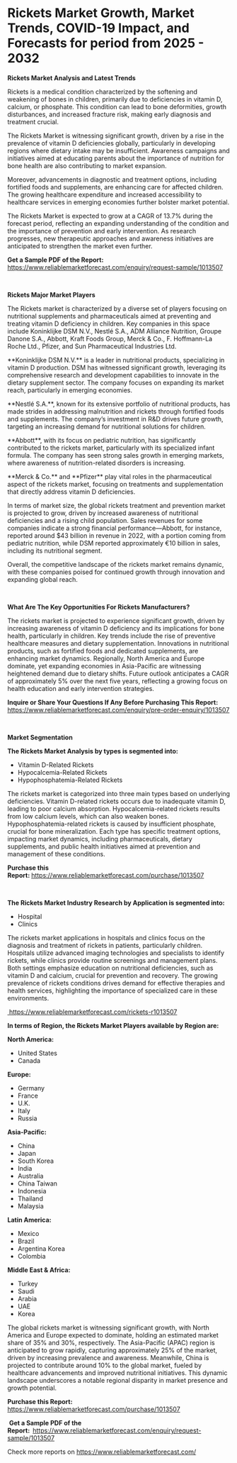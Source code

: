 <p><h1>Rickets Market Growth, Market Trends, COVID-19 Impact, and Forecasts for period from 2025 - 2032</h1></p><p><strong>Rickets Market Analysis and Latest Trends</strong></p>
<p><p>Rickets is a medical condition characterized by the softening and weakening of bones in children, primarily due to deficiencies in vitamin D, calcium, or phosphate. This condition can lead to bone deformities, growth disturbances, and increased fracture risk, making early diagnosis and treatment crucial.</p><p>The Rickets Market is witnessing significant growth, driven by a rise in the prevalence of vitamin D deficiencies globally, particularly in developing regions where dietary intake may be insufficient. Awareness campaigns and initiatives aimed at educating parents about the importance of nutrition for bone health are also contributing to market expansion. </p><p>Moreover, advancements in diagnostic and treatment options, including fortified foods and supplements, are enhancing care for affected children. The growing healthcare expenditure and increased accessibility to healthcare services in emerging economies further bolster market potential. </p><p>The Rickets Market is expected to grow at a CAGR of 13.7% during the forecast period, reflecting an expanding understanding of the condition and the importance of prevention and early intervention. As research progresses, new therapeutic approaches and awareness initiatives are anticipated to strengthen the market even further.</p></p>
<p><strong>Get a Sample PDF of the Report:&nbsp;</strong> <a href="https://www.reliablemarketforecast.com/enquiry/request-sample/1013507?utm_campaign=3171&utm_medium=2&utm_source=Github&utm_content=ia&utm_term=06032025&utm_id=rickets">https://www.reliablemarketforecast.com/enquiry/request-sample/1013507</a></p>
<p>&nbsp;</p>
<p><strong>Rickets Major Market Players</strong></p>
<p><p>The Rickets market is characterized by a diverse set of players focusing on nutritional supplements and pharmaceuticals aimed at preventing and treating vitamin D deficiency in children. Key companies in this space include Koninklijke DSM N.V., Nestlé S.A., ADM Alliance Nutrition, Groupe Danone S.A., Abbott, Kraft Foods Group, Merck & Co., F. Hoffmann-La Roche Ltd., Pfizer, and Sun Pharmaceutical Industries Ltd.</p><p>**Koninklijke DSM N.V.** is a leader in nutritional products, specializing in vitamin D production. DSM has witnessed significant growth, leveraging its comprehensive research and development capabilities to innovate in the dietary supplement sector. The company focuses on expanding its market reach, particularly in emerging economies.</p><p>**Nestlé S.A.**, known for its extensive portfolio of nutritional products, has made strides in addressing malnutrition and rickets through fortified foods and supplements. The company’s investment in R&D drives future growth, targeting an increasing demand for nutritional solutions for children.</p><p>**Abbott**, with its focus on pediatric nutrition, has significantly contributed to the rickets market, particularly with its specialized infant formula. The company has seen strong sales growth in emerging markets, where awareness of nutrition-related disorders is increasing.</p><p>**Merck & Co.** and **Pfizer** play vital roles in the pharmaceutical aspect of the rickets market, focusing on treatments and supplementation that directly address vitamin D deficiencies.</p><p>In terms of market size, the global rickets treatment and prevention market is projected to grow, driven by increased awareness of nutritional deficiencies and a rising child population. Sales revenues for some companies indicate a strong financial performance—Abbott, for instance, reported around $43 billion in revenue in 2022, with a portion coming from pediatric nutrition, while DSM reported approximately €10 billion in sales, including its nutritional segment.</p><p>Overall, the competitive landscape of the rickets market remains dynamic, with these companies poised for continued growth through innovation and expanding global reach.</p></p>
<p>&nbsp;</p>
<p><strong>What Are The Key Opportunities For Rickets Manufacturers?</strong></p>
<p><p>The rickets market is projected to experience significant growth, driven by increasing awareness of vitamin D deficiency and its implications for bone health, particularly in children. Key trends include the rise of preventive healthcare measures and dietary supplementation. Innovations in nutritional products, such as fortified foods and dedicated supplements, are enhancing market dynamics. Regionally, North America and Europe dominate, yet expanding economies in Asia-Pacific are witnessing heightened demand due to dietary shifts. Future outlook anticipates a CAGR of approximately 5% over the next five years, reflecting a growing focus on health education and early intervention strategies.</p></p>
<p><strong>Inquire or Share Your Questions If Any Before Purchasing This Report:</strong> <a href="https://www.reliablemarketforecast.com/enquiry/pre-order-enquiry/1013507?utm_campaign=3171&utm_medium=2&utm_source=Github&utm_content=ia&utm_term=06032025&utm_id=rickets">https://www.reliablemarketforecast.com/enquiry/pre-order-enquiry/1013507</a></p>
<p>&nbsp;</p>
<p><strong>Market Segmentation</strong></p>
<p><strong>The Rickets Market Analysis by types is segmented into:</strong></p>
<p><ul><li>Vitamin D-Related Rickets</li><li>Hypocalcemia-Related Rickets</li><li>Hypophosphatemia-Related Rickets</li></ul></p>
<p><p>The rickets market is categorized into three main types based on underlying deficiencies. Vitamin D-related rickets occurs due to inadequate vitamin D, leading to poor calcium absorption. Hypocalcemia-related rickets results from low calcium levels, which can also weaken bones. Hypophosphatemia-related rickets is caused by insufficient phosphate, crucial for bone mineralization. Each type has specific treatment options, impacting market dynamics, including pharmaceuticals, dietary supplements, and public health initiatives aimed at prevention and management of these conditions.</p></p>
<p><strong>Purchase this Report:&nbsp;</strong><a href="https://www.reliablemarketforecast.com/purchase/1013507?utm_campaign=3171&utm_medium=2&utm_source=Github&utm_content=ia&utm_term=06032025&utm_id=rickets">https://www.reliablemarketforecast.com/purchase/1013507</a></p>
<p>&nbsp;</p>
<p><strong>The Rickets Market Industry Research by Application is segmented into:</strong></p>
<p><ul><li>Hospital</li><li>Clinics</li></ul></p>
<p><p>The rickets market applications in hospitals and clinics focus on the diagnosis and treatment of rickets in patients, particularly children. Hospitals utilize advanced imaging technologies and specialists to identify rickets, while clinics provide routine screenings and management plans. Both settings emphasize education on nutritional deficiencies, such as vitamin D and calcium, crucial for prevention and recovery. The growing prevalence of rickets conditions drives demand for effective therapies and health services, highlighting the importance of specialized care in these environments.</p></p>
<p><a href="https://www.reliablemarketforecast.com/rickets-r1013507?utm_campaign=3171&utm_medium=2&utm_source=Github&utm_content=ia&utm_term=06032025&utm_id=rickets">&nbsp;https://www.reliablemarketforecast.com/rickets-r1013507</a></p>
<p><strong>In terms of Region, the Rickets Market Players available by Region are:</strong></p>
<p>
    <p> <strong> North America: </strong>
        <ul>
            <li>United States</li>
            <li>Canada</li>
        </ul>
        </p> 
    <p> <strong> Europe: </strong>
        <ul>
            <li>Germany</li>
            <li>France</li>
            <li>U.K.</li>
            <li>Italy</li>
            <li>Russia</li>
        </ul>
        </p> 
    <p> <strong> Asia-Pacific: </strong>
        <ul>
            <li>China</li>
            <li>Japan</li>
            <li>South Korea</li>
            <li>India</li>
            <li>Australia</li>
            <li>China Taiwan</li>
            <li>Indonesia</li>
            <li>Thailand</li>
            <li>Malaysia</li>
        </ul>
        </p> 
    <p> <strong> Latin America: </strong>
        <ul>
            <li>Mexico</li>
            <li>Brazil</li>
            <li>Argentina Korea</li>
            <li>Colombia</li>
        </ul>
        </p> 
    <p> <strong> Middle East & Africa: </strong>
        <ul>
            <li>Turkey</li>
            <li>Saudi</li>
            <li>Arabia</li>
            <li>UAE</li>
            <li>Korea</li>
        </ul>
    </p>
    </p>
<p><p>The global rickets market is witnessing significant growth, with North America and Europe expected to dominate, holding an estimated market share of 35% and 30%, respectively. The Asia-Pacific (APAC) region is anticipated to grow rapidly, capturing approximately 25% of the market, driven by increasing prevalence and awareness. Meanwhile, China is projected to contribute around 10% to the global market, fueled by healthcare advancements and improved nutritional initiatives. This dynamic landscape underscores a notable regional disparity in market presence and growth potential.</p></p>
<p><strong>Purchase this Report: </strong><a href="https://www.reliablemarketforecast.com/purchase/1013507?utm_campaign=3171&utm_medium=2&utm_source=Github&utm_content=ia&utm_term=06032025&utm_id=rickets">https://www.reliablemarketforecast.com/purchase/1013507</a></p>
<p>&nbsp;<strong>Get a Sample PDF of the Report:&nbsp;&nbsp;</strong><a href="https://www.reliablemarketforecast.com/enquiry/request-sample/1013507?utm_campaign=3171&utm_medium=2&utm_source=Github&utm_content=ia&utm_term=06032025&utm_id=rickets">https://www.reliablemarketforecast.com/enquiry/request-sample/1013507</a></p>
<p><strong></strong></p>
<p>Check more reports on <a href="https://www.reliablemarketforecast.com/?utm_campaign=3171&utm_medium=2&utm_source=Github&utm_content=ia&utm_term=06032025&utm_id=rickets">https://www.reliablemarketforecast.com/</a></p>